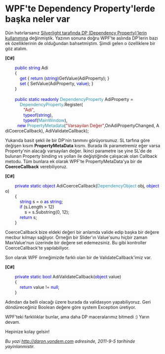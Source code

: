 # WPF'te Dependency Property'lerde başka neler var 

Dün hatırlarsanız [Silverlight tarafında DP (Dependency Property)'lerin
kullanımına](http://daron.yondem.com/tr/post/Silverlightta_Dependency_Propertyler)
değinmiştik. Yazının sonuna doğru WPF'te aslında DP'lerin bazı ek
özelliklerinin de olduğundan bahsetmiştim. Şimdi gelen o özelliklere bir
göz atalım.

**[C\#]**

        <span style="color:blue;">public</span> <span
style="color:blue;">string</span> Adi\
        {\
            <span style="color:blue;">get</span> { <span
style="color:blue;">return</span> (<span
style="color:blue;">string</span>)GetValue(AdiProperty); }\
            <span
style="color:blue;">set</span> { SetValue(AdiProperty, <span
style="color:blue;">value</span>); }\
        }\
\
        <span style="color:blue;">public</span> <span
style="color:blue;">static</span> <span
style="color:blue;">readonly</span> <span
style="color:#2b91af;">DependencyProperty</span> AdiProperty =\
            <span
style="color:#2b91af;">DependencyProperty</span>.Register(\
               <span style="color:#a31515;">"Adi"</span>,\
               <span style="color:blue;">typeof</span>(<span
style="color:blue;">string</span>),\
               <span style="color:blue;">typeof</span>(<span
style="color:#2b91af;">MainWindow</span>),\
          <span style="color:blue;">new</span> <span
style="color:#2b91af;">PropertyMetadata</span>(<span
style="color:#a31515;">"Varsayılan Değer"</span>,OnAdiPropertyChanged, AdiCoerceCallback), AdiValidateCallback);

Yukarıda basit şekli ile bir DP'nin tanmını görüyorsunuz. SL tarfına
göre değişen kısım **PropertyMetaData** kısmı. Burada ilk parametremiz
eğer varsa Property'nin alacağı varsayılan değer. İkinci parametre ise
yine SL'de de bulunan Property binding vs yolları ile değiştiğinde
çalışacak olan Callback metodu. Tüm bunlara ek olarak WPF'te
PropertyMetaData'ya bir de **CoerceCallback** verebiliyoruz.

**[C\#]**

        <span style="color:blue;">private</span> <span
style="color:blue;">static</span> <span
style="color:blue;">object</span> AdiCoerceCallback(<span
style="color:#2b91af;">DependencyObject</span> obj, <span
style="color:blue;">object</span> o)\
        {\
            <span style="color:blue;">string</span> s = o <span
style="color:blue;">as</span> <span style="color:blue;">string</span>;\
            <span style="color:blue;">if</span> (s.Length \> 12)\
                s = s.Substring(0, 12);\
            <span style="color:blue;">return</span> s;\
        }

CoerceCallback bize eldeki değeri bir anlamda valide edip başka bir
değere mecbur kılmayı sağlıyor. Örneğin bir Slider'ın Value'sunu hiçbir
zaman MaxValue'nun üzerinde bir değere set edemezsiniz. Bu gibi
kontroller CoerceCallback'te yapılabiliyor.

Son olarak WPF örneğimizde farklı olan bir de ValidateCallback'imiz var.

**[C\#]**

        <span style="color:blue;">private</span> <span
style="color:blue;">static</span> <span
style="color:blue;">bool</span> AdiValidateCallback(<span
style="color:blue;">object</span> value)\
        {\
            <span style="color:blue;">return</span> value != <span
style="color:blue;">null</span>;\
        }

Adından da belli olacağı üzere burada da validasyon yapabiliyoruz. Geri
döndüreceğiniz Boolean değere göre system Exception üretiyor.

WPF'teki farklılıklar bunlar, ama daha DP maceralarımız bitmedi :) Yarın
devam.

Hepinize kolay gelsin!


*Bu yazi http://daron.yondem.com adresinde, 2011-9-5 tarihinde yayinlanmistir.*
